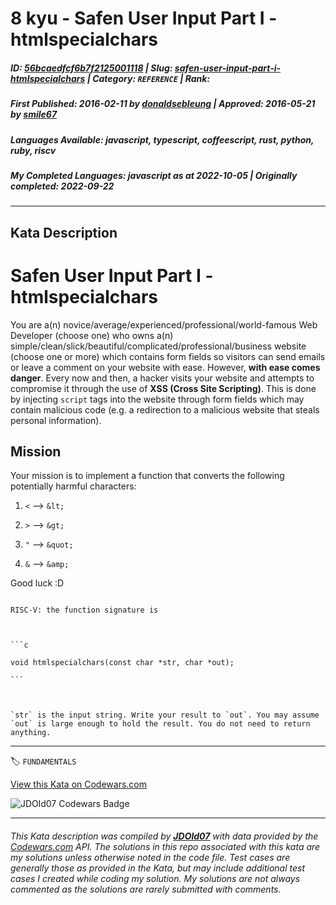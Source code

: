 # 8 kyu - Safen User Input Part I - htmlspecialchars

##### **ID**: [56bcaedfcf6b7f2125001118](https://www.codewars.com/kata/56bcaedfcf6b7f2125001118) | **Slug**: [safen-user-input-part-i-htmlspecialchars](https://www.codewars.com/kata/56bcaedfcf6b7f2125001118) | **Category**: `REFERENCE` | **Rank**: <span style="color:white">8 kyu</span>

##### **First Published**: 2016-02-11 ***by*** [donaldsebleung](https://www.codewars.com/users/donaldsebleung) | **Approved**: 2016-05-21 ***by*** [smile67](https://www.codewars.com/users/smile67)

##### **Languages Available**: javascript, typescript, coffeescript, rust, python, ruby, riscv

##### **My Completed Languages**: javascript ***as at*** 2022-10-05 | **Originally completed**: 2022-09-22

---

## Kata Description


# Safen User Input Part I - htmlspecialchars



You are a(n) novice/average/experienced/professional/world-famous Web Developer (choose one) who owns a(n) simple/clean/slick/beautiful/complicated/professional/business website (choose one or more) which contains form fields so visitors can send emails or leave a comment on your website with ease.  However, **with ease comes danger**.  Every now and then, a hacker visits your website and attempts to compromise it through the use of **XSS (Cross Site Scripting)**.  This is done by injecting `script` tags into the website through form fields which may contain malicious code (e.g. a redirection to a malicious website that steals personal information).



## Mission



Your mission is to implement a function that converts the following potentially harmful characters:



1. `<` --> `&lt;`

2. `>` --> `&gt;`

3. `"` --> `&quot;`

4. `&` --> `&amp;`



Good luck :D





~~~if:riscv

RISC-V: the function signature is



```c

void htmlspecialchars(const char *str, char *out);

```



`str` is the input string. Write your result to `out`. You may assume `out` is large enough to hold the result. You do not need to return anything.

~~~

---


🏷 `FUNDAMENTALS`


[View this Kata on Codewars.com](https://www.codewars.com/kata/56bcaedfcf6b7f2125001118)

![](https://www.codewars.com/users/jdold07/badges/large "JDOld07 Codewars Badge")

---

###### *This Kata description was compiled by [**JDOld07**](https://tpstech.dev) with data provided by the [Codewars.com](https://www.codewars.com) API.  The solutions in this repo associated with this kata are my solutions unless otherwise noted in the code file.  Test cases are generally those as provided in the Kata, but may include additional test cases I created while coding my solution.  My solutions are not always commented as the solutions are rarely submitted with comments.*
